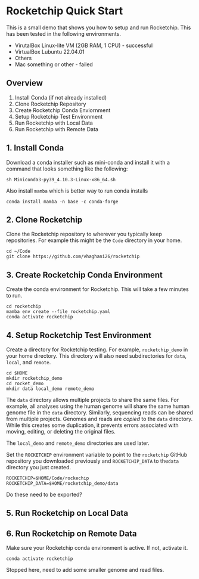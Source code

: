 Rocketchip Quick Start
======================

This is a small demo that shows you how to setup and run Rocketchip. This has
been tested in the following environments.

+ VirutalBox Linux-lite VM (2GB RAM, 1 CPU) - successful
+ VirtualBox Lubuntu 22.04.01
+ Others
+ Mac something or other - failed

## Overview ##

1. Install Conda (if not already installed)
2. Clone Rocketchip Repository
3. Create Rocketchip Conda Enviornment
4. Setup Rocketchip Test Environment
5. Run Rocketchip with Local Data
6. Run Rocketchip with Remote Data


## 1. Install Conda ##

Download a conda installer such as mini-conda and install it with a command
that looks something like the following:

```
sh Miniconda3-py39_4.10.3-Linux-x86_64.sh
```

Also install `mamba` which is better way to run conda installs

```
conda install mamba -n base -c conda-forge
```


## 2. Clone Rocketchip ##

Clone the Rocketchip repository to wherever you typically keep repositories.
For example this might be the `Code` directory in your home.

```
cd ~/Code
git clone https://github.com/vhaghani26/rocketchip
```


## 3. Create Rocketchip Conda Environment ##

Create the conda environment for Rocketchip. This will take a few minutes to
run.

```
cd rocketchip
mamba env create --file rocketchip.yaml
conda activate rocketchip
```


## 4. Setup Rocketchip Test Environment ##

Create a directory for Rocketchip testing. For example, `rocketchip_demo` in
your home directory. This directory will also need subdirectories for `data`,
`local`, and `remote`.

```
cd $HOME
mkdir rocketchip_demo
cd rocket_demo
mkdir data local_demo remote_demo

```

The `data` directory allows multiple projects to share the same files. For
example, all analyses using the human genome will share the same human genome
file in the `data` directory. Similarly, sequencing reads can be shared from
multiple projects. Genomes and reads are _copied_ to the `data` directory.
While this creates some duplication, it prevents errors associated with moving,
editing, or deleting the original files.

The `local_demo` and `remote_demo` directories are used later.

Set the `ROCKETCHIP` environment variable to point to the `rocketchip` GitHub
repository you downloaded previously and `ROCKETCHIP_DATA` to the`data`
directory you just created.

```
ROCKETCHIP=$HOME/Code/rockechip
ROCKETCHIP_DATA=$HOME/rocketchip_demo/data
```

Do these need to be exported?

## 5. Run Rocketchip on Local Data ##




## 6. Run Rocketchip on Remote Data ##








Make sure your Rocketchip conda environment is active. If not, activate it.

```
conda activate rocketchip
```




Stopped here, need to add some smaller genome and read files.



